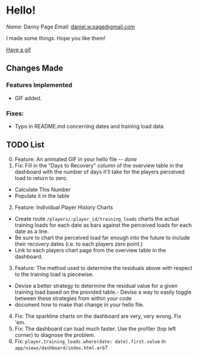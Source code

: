 # Hello!

*Name:* Danny Page
*Email:* [daniel.w.page@gmail.com](mailto:daniel.w.page@gmail.com)

I made some things. Hope you like them!

[Have a gif](http://i.imgur.com/CBZf07H.gif)

## Changes Made

### Features Implemented

 - GIF added.

### Fixes:
 - Typo in README.md concerning dates and training load data

## TODO List

 0. Feature: An animated GIF in your hello file -- *done*
 1. Fix: Fill in the "Days to Recovery" column of the overview table in the dashboard with the number of days it'll take for the players perceived load to return to zero.
  - Calculate This Number
  - Populate it in the table
 2. Feature: Individual Player History Charts
  - Create route `/players/:player_id/training_loads` charts the actual training loads for each date as bars against the perceived loads for each date as a line.
  - Be sure to chart the perceived load far enough into the future to include their recovery dates (i.e. to each players zero point.)
  - Link to each players chart page from the overview table in the dashboard.
 3. Feature: The method used to determine the residuals above with respect to the training load is piecewise.
  - Devise a better strategy to determine the residual value for a given training load based on the provided table.- Devise a way to easily toggle between these strategies from within your code
  - document how to make that change in your hello file.
 4. Fix: The sparkline charts on the dashboard are very, very wrong. Fix 'em.
 5. Fix: The dashboard can load much faster. Use the profiler (top left corner) to diagnose the problem.
 6. Fix: `player.training_loads.where(date: date).first.value` in `app/views/dashboard/index.html.erb`?
